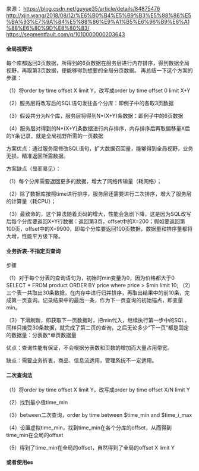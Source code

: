 
来源：
https://blog.csdn.net/guyue35/article/details/84875476
http://xjin.wang/2018/08/12/%E6%B0%B4%E5%B9%B3%E5%88%86%E5%BA%93%E7%9A%84%E5%88%86%E9%A1%B5%E6%96%B9%E6%A1%88%E6%80%9D%E8%80%83/
https://segmentfault.com/q/1010000000203643

#### 全局视野法

每个库都返回3页数据，所得到的6页数据在服务层进行内存排序，得到数据全局视野，再取第3页数据，便能够得到想要的全局分页数据。 
再总结一下这个方案的步骤：

（1）将order by time offset X limit Y，改写成order by time offset 0 limit X+Y

（2）服务层将改写后的SQL语句发往各个分库：即例子中的各取3页数据

（3）假设共分为N个库，服务层将得到N*(X+Y)条数据：即例子中的6页数据

（4）服务层对得到的N*(X+Y)条数据进行内存排序，内存排序后再取偏移量X后的Y条记录，就是全局视野所需的一页数据

方案优点：通过服务层修改SQL语句，扩大数据召回量，能够得到全局视野，业务无损，精准返回所需数据。

方案缺点（显而易见）：

（1）每个分库需要返回更多的数据，增大了网络传输量（耗网络）；

（2）除了数据库按照time进行排序，服务层还需要进行二次排序，增大了服务层的计算量（耗CPU）；

（3）最致命的，这个算法随着页码的增大，性能会急剧下降，这是因为SQL改写后每个分库要返回X+Y行数据：返回第3页，offset中的X=200；假如要返回第100页，offset中的X=9900，即每个分库要返回100页数据，数据量和排序量都将大增，性能平方级下降。

#### 业务折衷-不指定页查询

步骤

（1）对于每个分表的查询语句为，初始时min变量为0，因为价格都大于0
    SELECT * FROM product ORDER BY price where price > $min limit 10;
（2）三个表一共取出30条数据，在内存中进行归并排序，再取出结果中的前10条，完成第一页查询。记录结果中的最后一条，作为下一页查询的初始锚点，即变量min。

（3）下滑刷新，即获取下一页数据时，把min代入，继续执行第一步中的SQL，同样只接受30条数据，就完成了第二页的查询，之后无论多少“下一页”都是固定的数据量：分表数*单页数据量

优点：查询性能有保证，不会根据分表数和页数的增加而大量占用带宽。

缺点：需要业务折衷，商品、信息流适用，管理系统不一定适用。

#### 二次查询法

（1）将order by time offset X limit Y，改写成order by time offset X/N limit Y

（2）找到最小值time_min

（3）between二次查询，order by time between $time_min and $time_i_max

（4）设置虚拟time_min，找到time_min在各个分库的offset，从而得到time_min在全局的offset

（5）得到了time_min在全局的offset，自然得到了全局的offset X limit Y

#### 或者使用es




